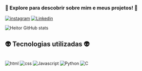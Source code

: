 ### 🎃 Explore para descobrir sobre mim e meus projetos! 🎃

[![instagram](https://img.shields.io/badge/Instagram-E4405F?style=for-the-badge&logo=instagram&logoColor=white)](https://www.instagram.com/heitorfrezzarin/)
[![Linkedin](https://img.shields.io/badge/LinkedIn-0077B5?style=for-the-badge&logo=linkedin&logoColor=white)](https://www.linkedin.com/in/heitor-frezzarin-b30524227/)

![Heitor GitHub stats](https://github-readme-stats.vercel.app/api?username=cha-gelado&show_icons=true&theme=tokyonight)

## 👽 Tecnologias utilizadas 👽 

<div style="display: inline_block"><br/>
    <img alt="html" src="https://img.shields.io/badge/HTML-239120?style=for-the-badge&logo=html5&logoColor=white">
    <img alt="css" src="https://img.shields.io/badge/CSS-239120?&style=for-the-badge&logo=css3&logoColor=white">
    <img alt="Javascript" src="https://img.shields.io/badge/JavaScript-F7DF1E?style=for-the-badge&logo=javascript&logoColor=black">
    <img alt="Python" src="https://img.shields.io/badge/Python-3776AB?style=for-the-badge&logo=python&logoColor=white">  
    <img alt="C" src="https://img.shields.io/badge/C-00599C?style=for-the-badge&logo=c&logoColor=white">  
</div>
